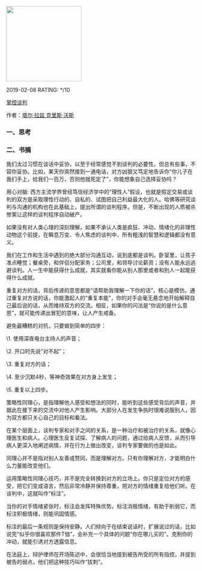 

<img src="https://images-cn.ssl-images-amazon.com/images/I/71TuiuCFJyL.jpg" width="200" />



2019-02-08 RATING:  */10



[掌控谈判](https://www.amazon.cn/dp/B07HGH815S)



作者：[塔尔·拉兹 克里斯·沃斯](https://www.amazon.cn/s/ref=dp_byline_sr_book_1?ie=UTF8&field-author=%E5%A1%94%E5%B0%94%C2%B7%E6%8B%89%E5%85%B9+%E5%85%8B%E9%87%8C%E6%96%AF%C2%B7%E6%B2%83%E6%96%AF&search-alias=books) 



### 一、思考



### 二、书摘



我们太过习惯在谈话中妥协，以至于经常感觉不到谈判的必要性。但总有些事，不容你妥协。比如，某天你突然接到一通电话，对方凶狠又笃定地告诉你“你儿子在我们手上，给我们一百万，否则他就死定了”，你能想象自己选择妥协吗？



用心对脑: 西方主流学界曾经笃信经济学中的“理性人”假设，也就是假定交易或谈判的双方是采取理性行动的、自私的、试图把自己利益最大化的人。哈佛等研究谈判与沟通的机构也在此基础上，提出所谓的谈判程序。但是，不断出现的人质被杀惨案让这样的谈判程序自动破产。



如果没有对人类心理的深刻理解，如果不承认人类是疯狂、冲动、情绪化的非理性动物这个前提，在瞬息万变、令人焦虑的谈判中，所有粗浅的智慧和逻辑都没有意义。



我们在工作和生活中遇到的绝大部分沟通互动，说到底都是谈判。卧室里，让孩子准点睡觉；餐桌旁，和伴侣分配家务；公司里，和领导讨论薪资；没有人能永远逃避谈判。人一生中能获得什么成就，其实就看你能从别人那里或者和别人一起能获得什么成就。 



重复对方的话，背后传递的意思都是“请帮助我理解一下你的话”，核心是模仿。通过重复对方说的话，你能激起人的“重复本能”，你的对手会毫无悬念地开始解释自己最后说的话，从而维持双方的交流。相反，如果你的问法是“你说的是什么意思”，就可能传递出冒犯的意味，让人产生戒备。



避免最糟糕的对抗，只要做到简单的四步：

\1. 使用深夜电台主持人的声音；

\2. 开口时先说“对不起”；

\3. 重复对方的话；

\4. 至少沉默4秒，等神奇效果在对方身上发生；

\5. 重复以上四步。

 

策略性同理心，是指理解他人感受和想法的同时，能听到这些感受背后的声音，并据此在接下来的交流中对他人产生影响。大部分人在发生争执时很难说服别人，因为双方都只关心自己的目标和看法。

 

在某个层面上，谈判专家和对手之间的关系，是一种治疗和被治疗的关系，就像心理医生和病人。心理医生反复试探、了解病人的问题，通过给病人反馈，从而引导病人更深入地阐述病情，并在行为上做出改变，谈判专家要做的也是如此。



同理心并不是指对别人友善或赞同，而是理解对方。只有你理解对方，才能明白什么力量能改变他们。 



运用策略性同理心技巧，并不是完全转换到对方的立场上。你只是定位对方的感受，把它们变成语言，然后非常冷静并保持尊重，把对方的情绪重复给他们听。在谈判中，这就叫作“标注”。



当你的对手情绪紧张时，标注会发挥特殊优势。标注消极情绪，有助于削弱它，而标注积极情绪，则能巩固情感。

 

 标注的最后一条规则是保持安静。人们倾向于在结束说话时，扩展说过的话，比如说完“似乎你很喜欢那件T恤”，会补充一个具体的问题“你在哪儿买的”。克制你的冲动，就能引诱对方透露信息。



在法庭上，辩护律师在开场陈述中，会很恰当地提到被告所受的所有指控，并提到被告的弱点，他们把这种技巧叫作“拔刺”。





 

 

 

 



